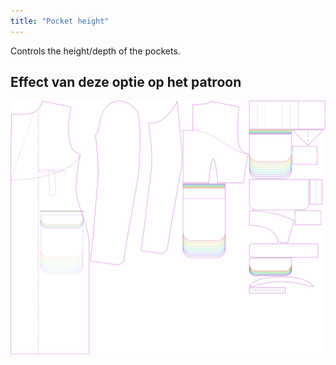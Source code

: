 ```yaml
---
title: "Pocket height"
---
```


Controls the height/depth of the pockets.

## Effect van deze optie op het patroon

![This image shows the effect of this option by superimposing several variants that have a different value for this option](carlton_pocketheight_sample.svg "Effect of this option on the pattern")
